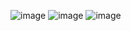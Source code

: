 ![image](https://github.com/user-attachments/assets/d844931d-7ae8-4896-bfb6-2d9afc3a6265)
![image](https://github.com/user-attachments/assets/116c53c0-d751-4132-8844-e3559b715586)
![image](https://github.com/user-attachments/assets/ea9e586b-34c4-4b58-a54d-e198d981940d)

